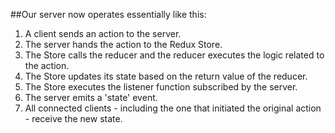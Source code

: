 ##Our server now operates essentially like this:

1. A client sends an action to the server.
2. The server hands the action to the Redux Store.
3. The Store calls the reducer and the reducer executes the logic related to the action.
4. The Store updates its state based on the return value of the reducer.
5. The Store executes the listener function subscribed by the server.
6. The server emits a 'state' event.
7. All connected clients - including the one that initiated the original action - receive the new state.